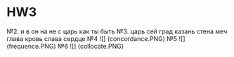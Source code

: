 # HW3


№2. и
в
он
на
не
с
царь
как
ты
быть
№3. царь
сей
град
казань
стена
меч
глава
кровь
слава
сердце
№4 ![] (concordance.PNG)
№5 ![] (frequence.PNG)
№6 ![] (collocate.PNG)
